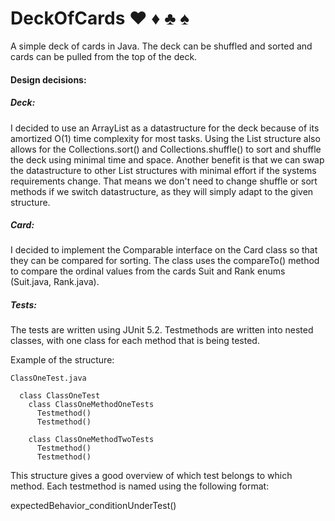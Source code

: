 # DeckOfCards :hearts: :diamonds: :clubs: :spades:

A simple deck of cards in Java.
The deck can be shuffled and sorted and
cards can be pulled from the top of the deck.

#### Design decisions:
##### Deck:
  I decided to use an ArrayList as a datastructure for
  the deck because of its amortized O(1) time complexity
  for most tasks.
  Using the List structure also allows
  for the Collections.sort() and Collections.shuffle() 
  to sort and shuffle the deck using minimal time and space.
  Another benefit is that we can swap the datastructure to
  other List structures with minimal effort if the systems
  requirements change. That means we don't need to change
  shuffle or sort methods if we switch datastructure, 
  as they will simply adapt to the given structure.
  
##### Card:
  I decided to implement the Comparable interface on the Card class
  so that they can be compared for sorting. The class uses the compareTo()
  method to compare the ordinal values from the cards Suit and Rank enums 
  (Suit.java, Rank.java). 
  
##### Tests:
  The tests are written using JUnit 5.2.
  Testmethods are written into nested classes, 
  with one class for each method that is being tested.
  
  Example of the structure:
```
ClassOneTest.java

  class ClassOneTest
    class ClassOneMethodOneTests
      Testmethod()
      Testmethod()
        
    class ClassOneMethodTwoTests
      Testmethod()
      Testmethod()
```
This structure gives a good overview of which test belongs to which method. 
Each testmethod is named using the following format:

expectedBehavior_conditionUnderTest()
